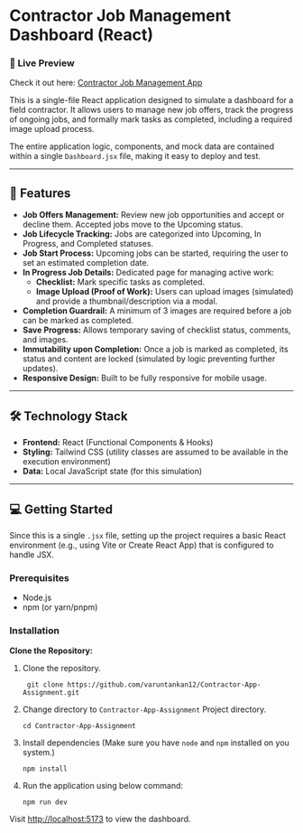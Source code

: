 # Contractor Job Management Dashboard (React)

### 🚀 Live Preview

Check it out here: [Contractor Job Management App](https://contractor-job-management-app.netlify.app/)

This is a single-file React application designed to simulate a dashboard for a field contractor. It allows users to manage new job offers, track the progress of ongoing jobs, and formally mark tasks as completed, including a required image upload process.

The entire application logic, components, and mock data are contained within a single `Dashboard.jsx` file, making it easy to deploy and test.

---

## 🚀 Features

- **Job Offers Management:** Review new job opportunities and accept or decline them. Accepted jobs move to the Upcoming status.
- **Job Lifecycle Tracking:** Jobs are categorized into Upcoming, In Progress, and Completed statuses.
- **Job Start Process:** Upcoming jobs can be started, requiring the user to set an estimated completion date.
- **In Progress Job Details:** Dedicated page for managing active work:
  - **Checklist:** Mark specific tasks as completed.
  - **Image Upload (Proof of Work):** Users can upload images (simulated) and provide a thumbnail/description via a modal.
- **Completion Guardrail:** A minimum of 3 images are required before a job can be marked as completed.
- **Save Progress:** Allows temporary saving of checklist status, comments, and images.
- **Immutability upon Completion:** Once a job is marked as completed, its status and content are locked (simulated by logic preventing further updates).
- **Responsive Design:** Built to be fully responsive for mobile usage.

---

## 🛠️ Technology Stack

- **Frontend:** React (Functional Components & Hooks)
- **Styling:** Tailwind CSS (utility classes are assumed to be available in the execution environment)
- **Data:** Local JavaScript state (for this simulation)

---

## 💻 Getting Started

Since this is a single `.jsx` file, setting up the project requires a basic React environment (e.g., using Vite or Create React App) that is configured to handle JSX.

### Prerequisites

- Node.js
- npm (or yarn/pnpm)

### Installation

**Clone the Repository:**

1.  Clone the repository.

         git clone https://github.com/varuntankan12/Contractor-App-Assignment.git

2.  Change directory to `Contractor-App-Assignment` Project directory.

        cd Contractor-App-Assignment

3.  Install dependencies (Make sure you have `node` and `npm` installed on you system.)

        npm install

4.  Run the application using below command:

        npm run dev

Visit [http://localhost:5173](http://localhost:5173) to view the dashboard.
